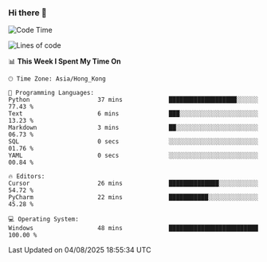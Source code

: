 ### Hi there 👋

<!--
**RoiexLee/RoiexLee** is a ✨ _special_ ✨ repository because its `README.md` (this file) appears on your GitHub profile.

Here are some ideas to get you started:

- 🔭 I’m currently working on ...
- 🌱 I’m currently learning ...
- 👯 I’m looking to collaborate on ...
- 🤔 I’m looking for help with ...
- 💬 Ask me about ...
- 📫 How to reach me: ...
- 😄 Pronouns: ...
- ⚡ Fun fact: ...
-->

<!--START_SECTION:waka-->
![Code Time](http://img.shields.io/badge/Code%20Time-1%2C209%20hrs%2038%20mins-blue)

![Lines of code](https://img.shields.io/badge/From%20Hello%20World%20I%27ve%20Written-41.6%20thousand%20lines%20of%20code-blue)

📊 **This Week I Spent My Time On** 

```text
🕑︎ Time Zone: Asia/Hong_Kong

💬 Programming Languages: 
Python                   37 mins             ███████████████████░░░░░░   77.43 % 
Text                     6 mins              ███░░░░░░░░░░░░░░░░░░░░░░   13.23 % 
Markdown                 3 mins              ██░░░░░░░░░░░░░░░░░░░░░░░   06.73 % 
SQL                      0 secs              ░░░░░░░░░░░░░░░░░░░░░░░░░   01.76 % 
YAML                     0 secs              ░░░░░░░░░░░░░░░░░░░░░░░░░   00.84 % 

🔥 Editors: 
Cursor                   26 mins             ██████████████░░░░░░░░░░░   54.72 % 
PyCharm                  22 mins             ███████████░░░░░░░░░░░░░░   45.28 % 

💻 Operating System: 
Windows                  48 mins             █████████████████████████   100.00 % 
```


 Last Updated on 04/08/2025 18:55:34 UTC
<!--END_SECTION:waka-->
